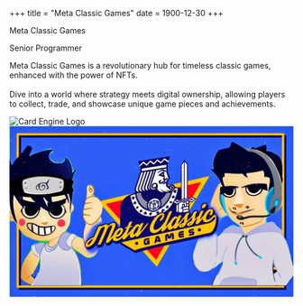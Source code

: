+++
title = "Meta Classic Games"
date = 1900-12-30
+++

<html lang="en">
    <head>
        <title>{{config.title}}</title>
        <link rel="stylesheet" href="../style.css" />
        <script src="../script.js"></script>
    </head>
    <div id="card">
        <div id="card-text">
            <p id="card-title">Meta Classic Games</p>
            <p id="card-subtitle">Senior Programmer</p>
            <p id="card-description">Meta Classic Games is a revolutionary hub for timeless classic games, enhanced with the power of NFTs.<br><br>Dive into a world where strategy meets digital ownership, allowing players to collect, trade, and showcase unique game pieces and achievements.</p>
            <img src="../images/unity_logo.png" alt="Card Engine Logo" id="card-engine">
        </div>
        <div id="card-visual">
            <img src="../images/metaclassic/metaclassic_1.jpg" alt="Card Image" id="card-image-right">
        </div>
    </div>
</html>
